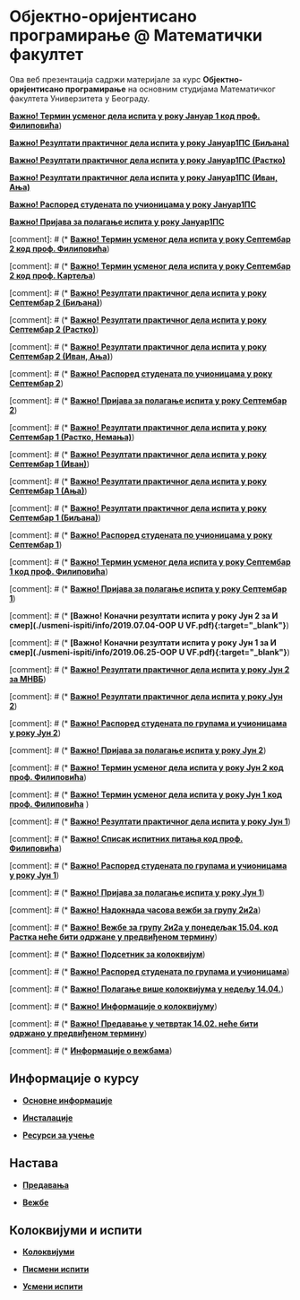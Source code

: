 # Објектно-оријентисано програмирање @ Математички факултет

Ова веб презентација садржи материјале за курс **Објектно-оријентисано програмирање** на основним студијама Математичког факултета Универзитета у Београду.

**[Важно! Термин усменог дела испита у року Јануар 1 код проф. Филиповића](./usmeni-ispiti/info/README.md)**)

**[Важно! Резултати практичног дела испита у року Јануар1ПС (Биљана)](./pismeni-ispiti/info/README.md)**

**[Важно! Резултати практичног дела испита у року Јануар1ПС (Растко)](./pismeni-ispiti/info/README.md)**

**[Важно! Резултати практичног дела испита у року Јануар1ПС (Иван, Ања)](./pismeni-ispiti/info/README.md)**


**[Важно! Распоред студената по учионицама у року Јануар1ПС](./pismeni-ispiti/info/README.md)**

**[Важно! Пријава за полагање испита у року Јануар1ПС](./pismeni-ispiti/info/README.md)**

[comment]: # (* **[Важно! Термин усменог дела испита у року Септембар 2 код проф. Филиповића](./usmeni-ispiti/info/README.md)**)

[comment]: # (* **[Важно! Термин усменог дела испита у року Септембар 2 код проф. Картеља](http://poincare.matf.bg.ac.rs/~kartelj/?content=OOP)**)

[comment]: # (* **[Важно! Резултати практичног дела испита у року Септембар 2 (Биљана)](./pismeni-ispiti/info/README.md)**)

[comment]: # (* **[Важно! Резултати практичног дела испита у року Септембар 2 (Растко)](./pismeni-ispiti/info/README.md)**)

[comment]: # (* **[Важно! Резултати практичног дела испита у року Септембар 2 (Иван, Ања)](./pismeni-ispiti/info/README.md)**)

[comment]: # (* **[Важно! Распоред студената по учионицама у року Септембар 2](./pismeni-ispiti/info/README.md)**)

[comment]: # (* **[Важно! Пријава за полагање испита у року Септембар 2](./pismeni-ispiti/info/README.md)**)

[comment]: # (* **[Важно! Резултати практичног дела испита у року Септембар 1 (Растко, Немања)](./pismeni-ispiti/info/README.md)**)

[comment]: # (* **[Важно! Резултати практичног дела испита у року Септембар 1 (Иван)](./pismeni-ispiti/info/README.md)**)

[comment]: # (* **[Важно! Резултати практичног дела испита у року Септембар 1 (Ања)](./pismeni-ispiti/info/README.md)**)

[comment]: # (* **[Важно! Резултати практичног дела испита у року Септембар 1 (Биљана)](./pismeni-ispiti/info/README.md)**)

[comment]: # (* **[Важно! Распоред студената по учионицама у року Септембар 1](./pismeni-ispiti/info/README.md)**)

[comment]: # (* **[Важно! Термин усменог дела испита у року Септембар 1 код проф. Филиповића](./usmeni-ispiti/info/README.md)**)

[comment]: # (* **[Важно! Пријава за полагање испита у року Септембар 1](./pismeni-ispiti/info/README.md)**)

[comment]: # (* **[Важно! Коначни резултати испита у року Јун 2 за И смер](./usmeni-ispiti/info/2019.07.04-OOP U VF.pdf){:target="_blank"}**)

[comment]: # (* **[Важно! Коначни резултати испита у року Јун 1 за И смер](./usmeni-ispiti/info/2019.06.25-OOP U VF.pdf){:target="_blank"}**)

[comment]: # (* **[Важно! Резултати практичног дела испита у року Јун 2 за МНВБ](./pismeni-ispiti/info/README.md)**)

[comment]: # (* **[Важно! Резултати практичног дела испита у року Јун 2](./pismeni-ispiti/info/README.md)**)

[comment]: # (* **[Важно! Распоред студената по групама и учионицама у року Јун 2](./pismeni-ispiti/info/README.md)**)

[comment]: # (* **[Важно! Пријава за полагање испита у року Јун 2](./pismeni-ispiti/info/README.md)**)

[comment]: # (* **[Важно! Термин усменог дела испита у року Јун 2 код проф. Филиповића](./usmeni-ispiti/info/README.md)**)

[comment]: # (* **[Важно! Термин усменог дела испита у року Јун 1 код проф. Филиповића](./usmeni-ispiti/info/README.md)** )

[comment]: # (* **[Важно! Резултати практичног дела испита у року Јун 1](./pismeni-ispiti/info/README.md)**)

[comment]: # (* **[Важно! Списак испитних питања код проф. Филиповића](./usmeni-ispiti/ispitna-pitanja/ISPITNA-PITANJA-2018-19-FILIPOVIC.md)**)

[comment]: # (* **[Важно! Распоред студената по групама и учионицама у року Јун 1](./pismeni-ispiti/info/README.md)**)

[comment]: # (* **[Важно! Пријава за полагање испита у року Јун 1](./pismeni-ispiti/info/README.md)**)

[comment]: # (* **[Важно! Надокнада часова вежби за групу 2и2а](/vezbe/info/README.md)**)

[comment]: # (*  **[Важно! Вежбе за групу 2и2а у понедељак 15.04. код Растка неће бити одржане у предвиђеном термину](/vezbe/info/README.md)**)

[comment]: # (*  **[Важно! Подсетник за колоквијум](/kolokvijumi/info/README.md)**)

[comment]: # (* **[Важно! Распоред студената по групама и учионицама](/kolokvijumi/info/README.md)**)

[comment]: # (* **[Важно! Полагање више колоквијума у недељу 14.04.](/kolokvijumi/info/README.md)**)

[comment]: # (* **[Важно! Информације о колоквијуму](/kolokvijumi/info/README.md)**)

[comment]: # (* **[Важно! Предавање у четвртак 14.02. неће бити одржано у предвиђеном термину](/predavanja/info/README.md)**)

[comment]: # (* **[Информације о вежбама](/vezbe/info/README.md)**)

## Информације о курсу

* **[Основне информације](/informacije/README.md)**

* **[Инсталације](/INSTALACIJE.md)**

* **[Ресурси за учење](/RESURSI-ZA-UCENJE.md)**

## Настава

* **[Предавања](/predavanja/README.md)**

* **[Вежбе](/vezbe/README.md)**

## Колоквијуми и испити

* **[Колоквијуми](/kolokvijumi/README.md)**

* **[Писмени испити](/pismeni-ispiti/README.md)**

* **[Усмени испити](/usmeni-ispiti/README.md)**
